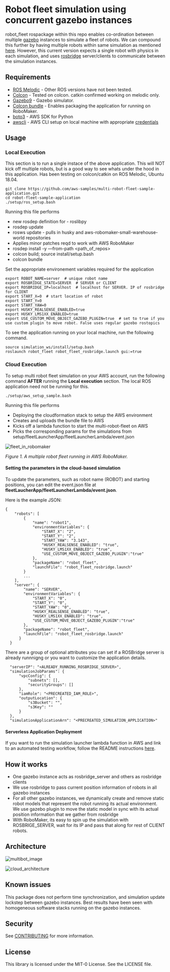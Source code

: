 # Robot fleet simulation using concurrent gazebo instances

robot_fleet rospackage within this repo enables co-ordination between multiple [gazebo](http://gazebosim.org/tutorials?tut=ros_overview) instances to simulate a fleet of robots. We can compound this further by having multiple robots within same simulation as mentioned [here](https://answers.ros.org/question/41433/multiple-robots-simulation-and-navigation/). However, this current version expects a single robot with physics in each simulation, and uses [rosbridge](http://wiki.ros.org/rosbridge_suite) server/clients to communicate between the simulation instances.

## Requirements
* [ROS Melodic](http://wiki.ros.org/melodic) - Other ROS versions have not been tested.
* [Colcon](https://colcon.readthedocs.io) - Tested on colcon. catkin confirmed working on melodic only.
* [Gazebo9](http://gazebosim.org/blog/gazebo9) - Gazebo simulator.
* [Colcon bundle](https://github.com/colcon/colcon-bundle) - Enables packaging the application for running on RoboMaker.
* [boto3](https://docs.aws.amazon.com/cli/latest/userguide/cli-chap-install.html) - AWS SDK for Python
* [awscli](https://docs.aws.amazon.com/cli/latest/userguide/cli-chap-install.html) - AWS CLI setup on local machine with appropriate [credentials](https://docs.aws.amazon.com/cli/latest/userguide/cli-chap-configure.html)

## Usage

### Local Execution
This section is to run a single instace of the above application. This will NOT kick off multiple robots, but is a good way to see whats under the hood in this application. Has been testing on colcon/catkin on ROS Melodic, Ubuntu 18.04.
```
git clone https://github.com/aws-samples/multi-robot-fleet-sample-application.git
cd robot-fleet-sample-application
./setup/ros_setup.bash
```

Running this file performs
   * new rosdep definition for - roslibpy
   * rosdep update
   * rosws update - pulls in husky and aws-robomaker-small-warehouse-world repositories
   * Applies minor patches reqd to work with AWS RoboMaker
   * rosdep install -y —from-path <path_of_repos>
   * colcon build; source install/setup.bash
   * colcon bundle

Set the appropriate environement variables required for the application
```
export ROBOT_NAME=server  # unique robot name
export ROSBRIDGE_STATE=SERVER  # SERVER or CLIENT
export ROSBRIDGE_IP=localhost  # localhost for SERVER. IP of rosbridge for CLIENT
export START_X=0  # start location of robot
export START_Y=0
export START_YAW=0
export HUSKY_REALSENSE_ENABLED=true
export HUSKY_LMS1XX_ENABLED=true
export USE_CUSTOM_MOVE_OBJECT_GAZEBO_PLUGIN=true  # set to true if you use custom plugin to move robot. False uses regular gazebo rostopics
```

To see the application running on your local machine, run the following command.
```
source simulation_ws/install/setup.bash
roslaunch robot_fleet robot_fleet_rosbridge.launch gui:=true
```

### Cloud Execution

To setup multi robot fleet simulation on your AWS account, run the following command **AFTER** running the **Local execution** section. The local ROS application need not be running for this.

```
./setup/aws_setup_sample.bash
```

Running this file performs

   * Deploying the cloudformation stack to setup the AWS environment
   * Creates and uploads the bundle file to AWS
   * Kicks off a lambda function to start the multi-robot-fleet on AWS
   * Picks the corresponding params for the simulations from setup/fleetLauncherApp/fleetLauncherLambda/event.json

![fleet_in_robomaker](readmeimages/fleet_robomaker.png)

*Figure 1. A multiple robot fleet running in AWS RoboMaker.*

#### Setting the parameters in the cloud-based simulation

To update the parameters, such as robot name (ROBOT) and starting positions, you can edit the event.json file at **fleetLaucherApp/fleetLauncherLambda/event.json**. 

Here is the example JSON:

```
{
    "robots": [
        {
            "name": "robot1",
            "environmentVariables": {
                "START_X": "2",
                "START_Y": "2",
                "START_YAW": "3.143",
                "HUSKY_REALSENSE_ENABLED": "true",
                "HUSKY_LMS1XX_ENABLED": "true",
                "USE_CUSTOM_MOVE_OBJECT_GAZEBO_PLUGIN":"true"
            },
            "packageName": "robot_fleet",
            "launchFile": "robot_fleet_rosbridge.launch"
        }
        ...
    ],
    "server": {
        "name": "SERVER",
        "environmentVariables": {
            "START_X": "0",
            "START_Y": "0",
            "START_YAW": "0",
            "HUSKY_REALSENSE_ENABLED": "true",
            "HUSKY_LMS1XX_ENABLED": "true",
            "USE_CUSTOM_MOVE_OBJECT_GAZEBO_PLUGIN":"true"
        },
        "packageName": "robot_fleet",
        "launchFile": "robot_fleet_rosbridge.launch"
      }
  }
```

There are a group of optional attributes you can set if a ROSBridge server is already runnnigng or you want to customize the application details.

```
  "serverIP": "<ALREADY_RUNNING_ROSBRIDGE_SERVER>",
  "simulationJobParams": {
      "vpcConfig": {
          "subnets": [],
          "securityGroups": []
      },
      "iamRole": "<PRECREATED_IAM_ROLE>",
      "outputLocation": {
          "s3Bucket": "",
          "s3Key": ""
      }
  },
  "simulationApplicationArn": "<PRECREATED_SIMULATION_APPLICATION>"
```

#### Serverless Application Deployment

If you want to run the simulation launcher lambda function in AWS and link to an automated testing workflow, follow the README instructions [here](setup/fleetLauncherApp/README.md).

## How it works

* One gazebo instance acts as rosbridge_server and others as rosbridge clients
* We use rosbridge to pass current position information of robots in all gazebo instances
* For all other gazebo instances, we dynamically create and remove static robot models that represent the robot running its actual environment. We use gazebo plugin to move the static model in sync with its actual position information that we gather from rosbridge
* With RoboMaker, its easy to spin up the simulation with ROSBRIGE_SERVER, wait for its IP and pass that along for rest of CLIENT robots.

## Architecture

![multibot_image](readmeimages/multibot.png)

![cloud_architecture](readmeimages/cloud_architecture.png)

## Known issues

This package does not perform time synchronization, and simulation update lockstep between gazebo instances. Best results have been seen with homogeneous software stacks running on the gazebo instances.

## Security

See [CONTRIBUTING](CONTRIBUTING.md#security-issue-notifications) for more information.

## License

This library is licensed under the MIT-0 License. See the LICENSE file.

